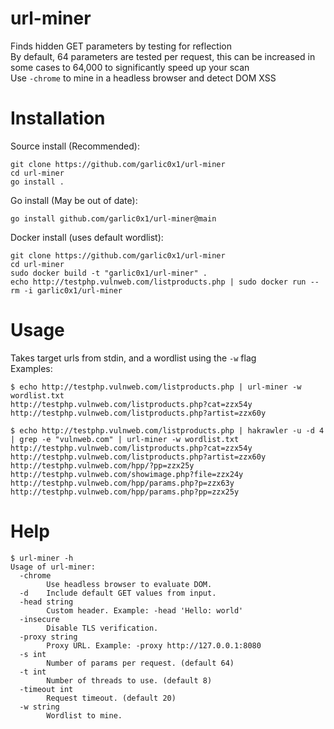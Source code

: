 # url-miner
Finds hidden GET parameters by testing for reflection  
By default, 64 parameters are tested per request, this can be increased in some cases to 64,000 to significantly speed up your scan  
Use `-chrome` to mine in a headless browser and detect DOM XSS  

# Installation
Source install (Recommended):
```
git clone https://github.com/garlic0x1/url-miner
cd url-miner
go install .
```
Go install (May be out of date):  
```
go install github.com/garlic0x1/url-miner@main
```  
Docker install (uses default wordlist):  
```
git clone https://github.com/garlic0x1/url-miner
cd url-miner
sudo docker build -t "garlic0x1/url-miner" .
echo http://testphp.vulnweb.com/listproducts.php | sudo docker run --rm -i garlic0x1/url-miner
```

# Usage
Takes target urls from stdin, and a wordlist using the `-w` flag  
Examples:
```
$ echo http://testphp.vulnweb.com/listproducts.php | url-miner -w wordlist.txt 
http://testphp.vulnweb.com/listproducts.php?cat=zzx54y
http://testphp.vulnweb.com/listproducts.php?artist=zzx60y
```
```
$ echo http://testphp.vulnweb.com/listproducts.php | hakrawler -u -d 4 | grep -e "vulnweb.com" | url-miner -w wordlist.txt
http://testphp.vulnweb.com/listproducts.php?cat=zzx54y
http://testphp.vulnweb.com/listproducts.php?artist=zzx60y
http://testphp.vulnweb.com/hpp/?pp=zzx25y
http://testphp.vulnweb.com/showimage.php?file=zzx24y
http://testphp.vulnweb.com/hpp/params.php?p=zzx63y
http://testphp.vulnweb.com/hpp/params.php?pp=zzx25y
```


# Help
```
$ url-miner -h
Usage of url-miner:
  -chrome
    	Use headless browser to evaluate DOM.
  -d	Include default GET values from input.
  -head string
    	Custom header. Example: -head 'Hello: world'
  -insecure
    	Disable TLS verification.
  -proxy string
    	Proxy URL. Example: -proxy http://127.0.0.1:8080
  -s int
    	Number of params per request. (default 64)
  -t int
    	Number of threads to use. (default 8)
  -timeout int
    	Request timeout. (default 20)
  -w string
    	Wordlist to mine.
```
